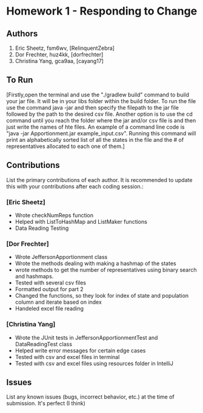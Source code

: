# Homework 1 - Responding to Change

## Authors
1) Eric Sheetz, fsm6wv, [RelinquentZebra]
2) Dor Frechter, huz4kk, [dorfrechter]
3) Christina Yang, gca9aa, [cayang17]

## To Run

[Firstly,open the terminal and use the "./gradlew build" command to build your jar file. It will be in your libs folder within the build folder. 
To run the file use the command java -jar and then specify the filepath to the jar file followed by the path to the desired csv file. Another
option is to use the cd command until you reach the folder where the jar and/or csv file is and then just write the names of hte files. An
example of a command line code is "java -jar Apportionment.jar example_input.csv". Running this command will print an alphabetically sorted list
of all the states in the file and the # of representatives allocated to each one of them.]

## Contributions
List the primary contributions of each author. It is recommended to update this with your contributions after each coding session.:

### [Eric Sheetz]

* Wrote checkNumReps function
* Helped with ListToHashMap and ListMaker functions
* Data Reading Testing

### [Dor Frechter]

* Wrote JeffersonApportionment class
* Wrote the methods dealing with making a hashmap of the states
* wrote methods to get the number of representatives using binary search and hashmaps.
* Tested with several csv files
* Formatted output for part 2
* Changed the functions, so they look for index of state and population column and iterate based on index
* Handeled excel file reading

### [Christina Yang]

* Wrote the JUnit tests in JeffersonApportionmentTest and DataReadingTest class
* Helped write error messages for certain edge cases
* Tested with csv and excel files in terminal
* Tested with csv and excel files using resources folder in IntelliJ


## Issues
List any known issues (bugs, incorrect behavior, etc.) at the time of submission.
It's perfect (I think)